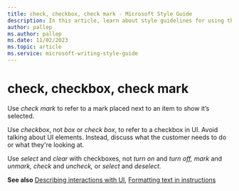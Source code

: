 ```yaml
---
title: check, checkbox, check mark - Microsoft Style Guide
description: In this article, learn about style guidelines for using the terms 'check', 'checkbox, and 'check mark' in Microsoft documents.
author: pallep
ms.author: pallep
ms.date: 11/02/2023
ms.topic: article
ms.service: microsoft-writing-style-guide
---
```


# check, checkbox, check mark

Use *check mark* to refer to a mark placed next to an item to show it’s selected.

Use *checkbox*, not *box* or *check box*, to refer to a checkbox in UI. Avoid talking about UI elements. Instead, discuss what the customer needs to do or what they're looking at. 

Use *select* and *clear* with checkboxes, not *turn on* and *turn off,* *mark* and *unmark,* *check* and *uncheck,* or *select* and *deselect.*

**See also** [Describing interactions with UI](~/procedures-instructions/describing-interactions-with-ui.md), [Formatting text in instructions](~/procedures-instructions/formatting-text-in-instructions.md)  
